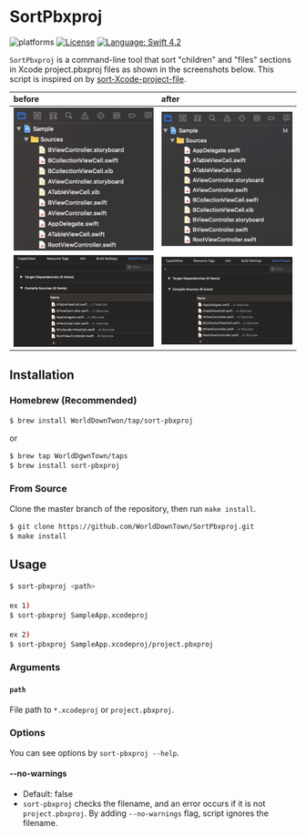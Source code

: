# SortPbxproj

![platforms](https://img.shields.io/badge/platforms-macOS-333333.svg)
[![License](https://img.shields.io/:license-mit-blue.svg)](https://doge.mit-license.org)
[![Language: Swift 4.2](https://img.shields.io/badge/swift-4.2-e05c43.svg?style=flat)](https://developer.apple.com/swift)

`SortPbxproj` is a command-line tool that sort "children" and "files" sections in Xcode project.pbxproj files as shown in the screenshots below. This script is inspired on by [sort-Xcode-project-file](https://github.com/WebKit/webkit/blob/master/Tools/Scripts/sort-Xcode-project-file).

|before|after|
|:---|:---|
|![file_inspector_before.png](screenshots/file_inspector_before.png)|![file_inspector_after.png](screenshots/file_inspector_after.png)|
|![compile_sources_before.png](screenshots/compile_sources_before.png)|![compile_sources_after.png](screenshots/compile_sources_after.png)|

## Installation

### Homebrew (Recommended)

```sh
$ brew install WorldDownTwon/tap/sort-pbxproj
```

or

```sh
$ brew tap WorldDgwnTown/taps
$ brew install sort-pbxproj
```

### From Source

Clone the master branch of the repository, then run `make install`.

```sh
$ git clone https://github.com/WorldDownTown/SortPbxproj.git
$ make install
```

## Usage

```sh
$ sort-pbxproj <path>

ex 1)
$ sort-pbxproj SampleApp.xcodeproj

ex 2)
$ sort-pbxproj SampleApp.xcodeproj/project.pbxproj
```

### Arguments

#### `path`

File path to `*.xcodeproj` or `project.pbxproj`.

### Options

You can see options by `sort-pbxproj --help`.

#### --no-warnings

- Default: false
- `sort-pbxproj` checks the filename, and an error occurs if it is not `project.pbxproj`. By adding `--no-warnings` flag, script ignores the filename.
